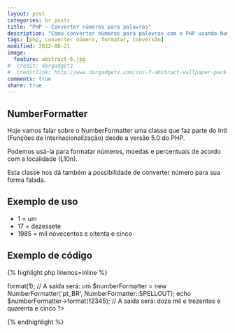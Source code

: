 ```yaml
---
layout: post
categories: br posts
title: "PHP - Converter números para palavras"
description: "Como converter números para palavras com o PHP usando NumberFormatter"
tags: [php, converter número, formatar, conversão]
modified: 2012-08-21
image:
  feature: abstract-6.jpg
#  credit: dargadgetz
#  creditlink: http://www.dargadgetz.com/ios-7-abstract-wallpaper-pack-for-iphone-5-and-ipod-touch-retina/
comments: true
share: true
---
```

## NumberFormatter
Hoje vamos falar sobre o NumberFormatter uma classe que faz parte do Intl (Funções de Internacionalização) desde a versão 5.0 do PHP.

Podemos usá-la para formatar números, moedas e percentuais de acordo com a localidade (L10n).

Esta classe nos dá também a possibilidade de converter número para sua forma falada.

## Exemplo de uso
* 1 = um
* 17 = dezessete
* 1985 = mil novecentos e oitenta e cinco

## Exemplo de código
{% highlight php linenos=inline %}
<?php
	$numberFormatter = new NumberFormatter('pt_BR', NumberFormatter::SPELLOUT);
	echo $numberFormatter->format(1);
	// A saída será: um

	$numberFormatter = new NumberFormatter('pt_BR', NumberFormatter::SPELLOUT);
	echo $numberFormatter->format(12345);
	// A saída será: doze mil e trezentos e quarenta e cinco
?> 
{% endhighlight %}
